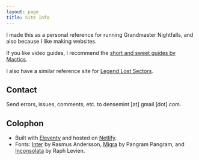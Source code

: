 ```yaml
---
layout: page
title: Site Info
---
```


I made this as a personal reference for running Grandmaster Nightfalls, and also because I like making websites.

If you like video guides, I recommend the [short and sweet guides by Mactics](https://www.youtube.com/c/MacticsG1/).

I also have a similar reference site for [Legend Lost Sectors](https://lostsector.today).


## Contact

Send errors, issues, comments, etc. to densemint [at] gmail [dot] com.


## Colophon

- Built with [Eleventy](https://www.11ty.dev/) and hosted on [Netlify](https://www.netlify.com/).
- Fonts: [Inter](https://rsms.me/inter/) by Rasmus Andersson, [Migra](https://pangrampangram.com/products/migra) by Pangram Pangram, and [Inconsolata](https://fonts.google.com/specimen/Inconsolata) by Raph Levien.